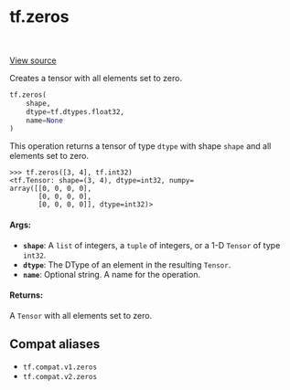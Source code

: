 <div itemscope itemtype="http://developers.google.com/ReferenceObject">
<meta itemprop="name" content="tf.zeros" />
<meta itemprop="path" content="Stable" />
</div>

# tf.zeros

<!-- Insert buttons and diff -->

<table class="tfo-notebook-buttons tfo-api" align="left">
</table>

<a target="_blank" href="/code/stable/tensorflow/python/ops/array_ops.py">View source</a>



Creates a tensor with all elements set to zero.

``` python
tf.zeros(
    shape,
    dtype=tf.dtypes.float32,
    name=None
)
```



<!-- Placeholder for "Used in" -->

This operation returns a tensor of type `dtype` with shape `shape` and
all elements set to zero.

```
>>> tf.zeros([3, 4], tf.int32)
<tf.Tensor: shape=(3, 4), dtype=int32, numpy=
array([[0, 0, 0, 0],
       [0, 0, 0, 0],
       [0, 0, 0, 0]], dtype=int32)>
```

#### Args:


* <b>`shape`</b>: A `list` of integers, a `tuple` of integers, or
  a 1-D `Tensor` of type `int32`.
* <b>`dtype`</b>: The DType of an element in the resulting `Tensor`.
* <b>`name`</b>: Optional string. A name for the operation.


#### Returns:

A `Tensor` with all elements set to zero.


## Compat aliases

* `tf.compat.v1.zeros`
* `tf.compat.v2.zeros`

